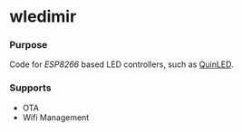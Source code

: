 wledimir
========

### Purpose

Code for *ESP8266* based LED controllers, such as [QuinLED](https://quinled.info/).

### Supports
- OTA
- Wifi Management
